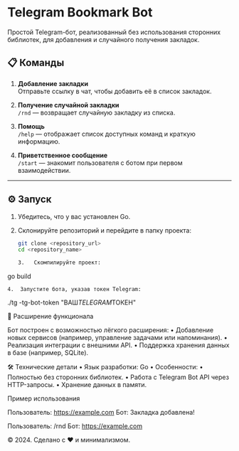 # Telegram Bookmark Bot

Простой Telegram-бот, реализованный без использования сторонних библиотек, для добавления и случайного получения закладок.

## 📋 Команды

1. **Добавление закладки**  
   Отправьте ссылку в чат, чтобы добавить её в список закладок.

2. **Получение случайной закладки**  
   `/rnd` — возвращает случайную закладку из списка.

3. **Помощь**  
   `/help` — отображает список доступных команд и краткую информацию.

4. **Приветственное сообщение**  
   `/start` — знакомит пользователя с ботом при первом взаимодействии.

---

## ⚙️ Запуск

1. Убедитесь, что у вас установлен Go.
2. Склонируйте репозиторий и перейдите в папку проекта:

   ```bash
   git clone <repository_url>
   cd <repository_name>

   3.	Скомпилируйте проект:
   ```

go build

    4.	Запустите бота, указав токен Telegram:

./tg -tg-bot-token "ВАШ*TELEGRAM*ТОКЕН"

🔧 Расширение функционала

Бот построен с возможностью лёгкого расширения:
• Добавление новых сервисов (например, управление задачами или напоминания).
• Реализация интеграции с внешними API.
• Поддержка хранения данных в базе (например, SQLite).

🛠 Технические детали
• Язык разработки: Go
• Особенности:
• Полностью без сторонних библиотек.
• Работа с Telegram Bot API через HTTP-запросы.
• Хранение данных в памяти.

Пример использования

Пользователь: https://example.com
Бот: Закладка добавлена!

Пользователь: /rnd
Бот: https://example.com

© 2024. Сделано с ❤️ и минимализмом.
